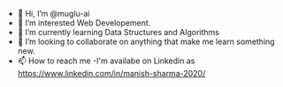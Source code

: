 - 👋 Hi, I’m @muglu-ai
- 👀 I’m interested Web Developement.
- 🌱 I’m currently learning Data Structures and Algorithms
- 💞️ I’m looking to collaborate on anything that make me learn something new.
- 📫 How to reach me -I'm availabe on Linkedin as https://www.linkedin.com/in/manish-sharma-2020/

<!---
muglu-ai/muglu-ai is a ✨ special ✨ repository because its `README.md` (this file) appears on your GitHub profile.
You can click the Preview link to take a look at your changes.
--->
